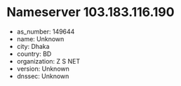# Nameserver 103.183.116.190

* as_number: 149644
* name: Unknown
* city: Dhaka
* country: BD
* organization: Z S NET
* version: Unknown
* dnssec: Unknown
